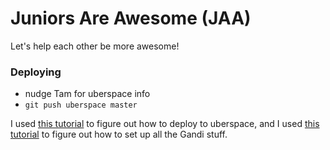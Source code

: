 # Juniors Are Awesome (JAA)

Let's help each other be more awesome!

### Deploying

* nudge Tam for uberspace info
* `git push uberspace master`

I used [this tutorial](http://metalmatze.de/blog/deploying-a-website-with-git-on-uberspace) to figure out how to deploy to uberspace, and I used [this tutorial](https://stefanzweifel.io/posts/gandi-and-uberspace/) to figure out how to set up all the Gandi stuff.
